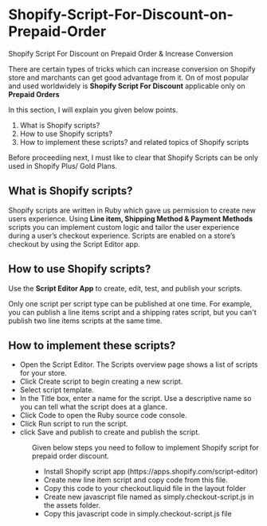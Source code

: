 # Shopify-Script-For-Discount-on-Prepaid-Order
Shopify Script For Discount on Prepaid Order &amp; Increase Conversion

There are certain types of tricks which can increase conversion on Shopify store and marchants can get good advantage from it. 
On of most popular and used worldwidely is <b>Shopify Script For Discount</b> applicable only on <b>Prepaid Orders</b> 

In this section, I will explain you given below points.
1. What is Shopify scripts?
2. How to use Shopify scripts?
3. How to implement these scripts? 
and related topics of Shopify scripts

Before proceediing next, I must like to clear that Shopify Scripts can be only used in Shopify Plus/ Gold Plans.

<h2>What is Shopify scripts?</h2>
<p>Shopify scripts are written in Ruby which gave us permission to create new users experience. Using <b>Line item, Shipping Method & Payment Methods</b> scripts you can implement custom logic and tailor the user experience during a user’s checkout experience. Scripts are enabled on a store’s checkout by using the Script Editor app.</p>

<h2>How to use Shopify scripts?</h2>
<p>Use the <b>Script Editor App</b> to create, edit, test, and publish your scripts.</p>
<p>Only one script per script type can be published at one time. For example, you can publish a line items script and a shipping rates script, but you can't publish two line items scripts at the same time.</p>

<h2>How to implement these scripts? </h2>
<ul>
<li>Open the Script Editor. The Scripts overview page shows a list of scripts for your store.</li>
<li>Click Create script to begin creating a new script.</li>
<li>Select script template.</li>
<li>In the Title box, enter a name for the script. Use a descriptive name so you can tell what the script does at a glance.</li>
<li>Click Code to open the Ruby source code console.</li>
<li>Click Run script to run the script.</li>
<li>click Save and publish to create and publish the script.</li>
<ul>
  
 Given below steps you need to follow to implement Shopify script for prepaid order discount.
 <ul>
  <li>Install Shopify script app (https://apps.shopify.com/script-editor)</li>
  <li>Create new line item script and copy code from this file. </li>
  <li>Copy this code to your checkout.liquid file in the layout folder</li>
  <li>Create new javascript file named as simply.checkout-script.js in the assets folder.</li>
  <li>Copy this javascript code in simply.checkout-script.js file</li>
  </ul>
